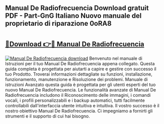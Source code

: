 ## Manual De Radiofrecuencia Download gratuit PDF - Part-GnG Italiano Nuovo manuale del proprietario di riparazione 0oRA8

# <h2><a href="http://dfgagj.blite.top/?on=Manual+De+Radiofrecuencia">🔗Download 👉🔴 Manual De Radiofrecuencia</a></h2>

[![Manual De Radiofrecuencia download](https://i.imgur.com/lujVjoI.png)](http://dfgagj.blite.top/?on=Manual+De+Radiofrecuencia)
Benvenuto nel manuale di Istruzioni per il tuo Manual De Radiofrecuencia appena collegato. Questa guida completa è progettata per aiutarti a capire e gestire con successo il tuo Prodotto. Troverai informazioni dettagliate su funzioni, installazione, funzionamento, manutenzione e Risoluzione dei problemi. Manuale di istruzioni Avanzato questa guida è progettata per gli utenti esperti del tuo nuovo Manual De Radiofrecuencia. Le funzionalità avanzate di Manual De Radiofrecuencia includono il Riconoscimento delle immagini, i comandi vocali, i profili personalizzabili e i backup automatici, tutti facilmente controllabili dall'interfaccia utente intuitiva e intuitiva. Il vostro successo è il nostro obiettivo Manual De Radiofrecuencia. Ci impegniamo a fornirti gli strumenti e il supporto di cui hai bisogno.

